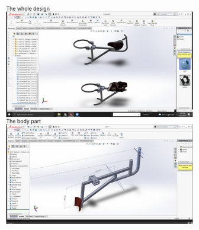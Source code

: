 
The whole design
![The whole design](https://github.com/chathuni111/Climbing-Machine/blob/main/The%20whole%20design.png)
The body part
![The body part](https://github.com/chathuni111/Climbing-Machine/blob/main/The%20body%20part.png)
